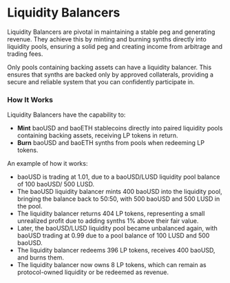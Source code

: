 # Liquidity Balancers

Liquidity Balancers are pivotal in maintaining a stable peg and generating revenue. They achieve this by minting and burning synths directly into liquidity pools, ensuring a solid peg and creating income from arbitrage and trading fees.

Only pools containing backing assets can have a liquidity balancer. This ensures that synths are backed only by approved collaterals, providing a secure and reliable system that you can confidently participate in.

### How It Works

Liquidity Balancers have the capability to:

* **Mint** baoUSD and baoETH stablecoins directly into paired liquidity pools containing backing assets, receiving LP tokens in return.
* **Burn** baoUSD and baoETH synths from pools when redeeming LP tokens.

An example of how it works:

* baoUSD is trading at 1.01, due to a baoUSD/LUSD liquidity pool balance of 100 baoUSD/ 500 LUSD.
* The baoUSD liquidity balancer mints 400 baoUSD into the liquidity pool, bringing the balance back to 50:50, with 500 baoUSD and 500 LUSD in the pool.
* The liquidity balancer returns 404 LP tokens, representing a small unrealized profit due to adding synths 1% above their fair value.
* Later, the baoUSD/LUSD liquidity pool became unbalanced again, with baoUSD trading at 0.99 due to a pool balance of 100 LUSD and 500 baoUSD.
* The liquidity balancer redeems 396 LP tokens, receives 400 baoUSD, and burns them.
* The liquidity balancer now owns 8 LP tokens, which can remain as protocol-owned liquidity or be redeemed as revenue.
